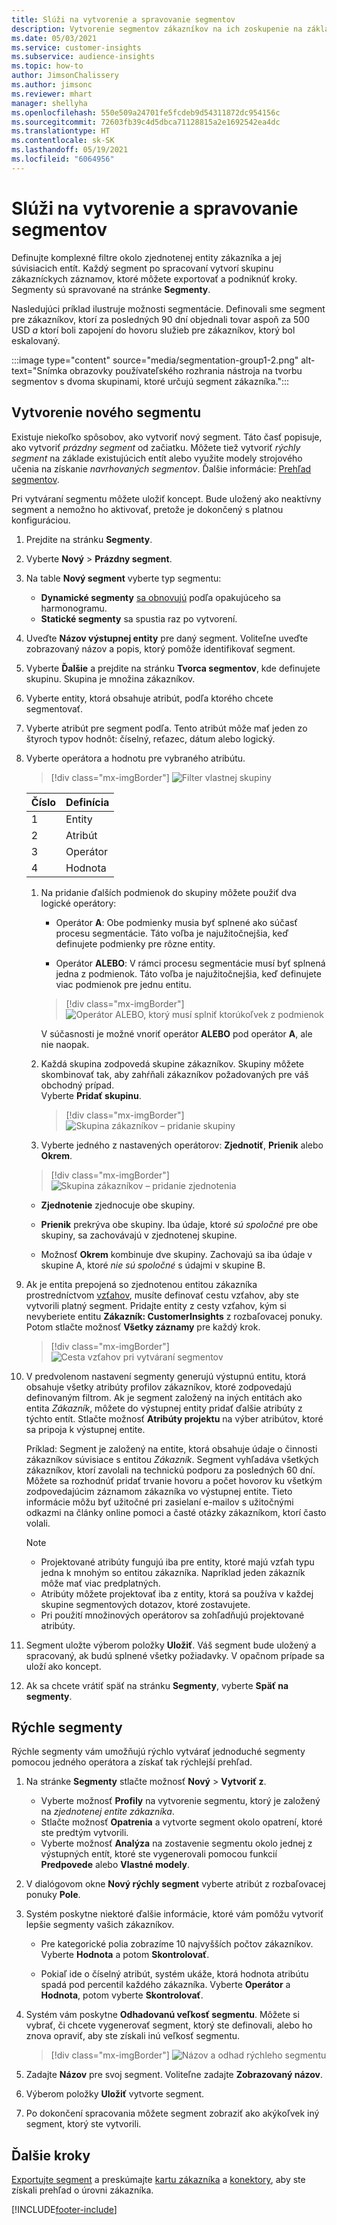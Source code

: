 ```yaml
---
title: Slúži na vytvorenie a spravovanie segmentov
description: Vytvorenie segmentov zákazníkov na ich zoskupenie na základe rôznych atribútov.
ms.date: 05/03/2021
ms.service: customer-insights
ms.subservice: audience-insights
ms.topic: how-to
author: JimsonChalissery
ms.author: jimsonc
ms.reviewer: mhart
manager: shellyha
ms.openlocfilehash: 550e509a24701fe5fcdeb9d54311872dc954156c
ms.sourcegitcommit: 72603fb39c4d5dbca71128815a2e1692542ea4dc
ms.translationtype: HT
ms.contentlocale: sk-SK
ms.lasthandoff: 05/19/2021
ms.locfileid: "6064956"
---
```

# <a name="create-and-manage-segments"></a>Slúži na vytvorenie a spravovanie segmentov

Definujte komplexné filtre okolo zjednotenej entity zákazníka a jej súvisiacich entít. Každý segment po spracovaní vytvorí skupinu zákazníckych záznamov, ktoré môžete exportovať a podniknúť kroky. Segmenty sú spravované na stránke **Segmenty**. 

Nasledujúci príklad ilustruje možnosti segmentácie. Definovali sme segment pre zákazníkov, ktorí za posledných 90 dní objednali tovar aspoň za 500 USD *a* ktorí boli zapojení do hovoru služieb pre zákazníkov, ktorý bol eskalovaný.

:::image type="content" source="media/segmentation-group1-2.png" alt-text="Snímka obrazovky používateľského rozhrania nástroja na tvorbu segmentov s dvoma skupinami, ktoré určujú segment zákazníka.":::

## <a name="create-a-new-segment"></a>Vytvorenie nového segmentu

Existuje niekoľko spôsobov, ako vytvoriť nový segment. Táto časť popisuje, ako vytvoriť *prázdny segment* od začiatku. Môžete tiež vytvoriť *rýchly segment* na základe existujúcich entít alebo využite modely strojového učenia na získanie *navrhovaných segmentov*. Ďalšie informácie: [Prehľad segmentov](segments.md).

Pri vytváraní segmentu môžete uložiť koncept. Bude uložený ako neaktívny segment a nemožno ho aktivovať, pretože je dokončený s platnou konfiguráciou.

1. Prejdite na stránku **Segmenty**.

1. Vyberte **Nový** > **Prázdny segment**.

1. Na table **Nový segment** vyberte typ segmentu:

   - **Dynamické segmenty** [sa obnovujú](segments.md#refresh-segments) podľa opakujúceho sa harmonogramu.
   - **Statické segmenty** sa spustia raz po vytvorení.

1. Uveďte **Názov výstupnej entity** pre daný segment. Voliteľne uveďte zobrazovaný názov a popis, ktorý pomôže identifikovať segment.

1. Vyberte **Ďalšie** a prejdite na stránku **Tvorca segmentov**, kde definujete skupinu. Skupina je množina zákazníkov.

1. Vyberte entity, ktorá obsahuje atribút, podľa ktorého chcete segmentovať.

1. Vyberte atribút pre segment podľa. Tento atribút môže mať jeden zo štyroch typov hodnôt: číselný, reťazec, dátum alebo logický.

1. Vyberte operátora a hodnotu pre vybraného atribútu.

   > [!div class="mx-imgBorder"]
   > ![Filter vlastnej skupiny](media/customer-group-numbers.png "Filter skupiny zákazníkov")

   |Číslo |Definícia  |
   |---------|---------|
   |1     |Entity          |
   |2     |Atribút          |
   |3    |Operátor         |
   |4    |Hodnota         |

   1. Na pridanie ďalších podmienok do skupiny môžete použiť dva logické operátory:

      - Operátor **A**: Obe podmienky musia byť splnené ako súčasť procesu segmentácie. Táto voľba je najužitočnejšia, keď definujete podmienky pre rôzne entity.

      - Operátor **ALEBO**: V rámci procesu segmentácie musí byť splnená jedna z podmienok. Táto voľba je najužitočnejšia, keď definujete viac podmienok pre jednu entitu.

      > [!div class="mx-imgBorder"]
      > ![Operátor ALEBO, ktorý musí splniť ktorúkoľvek z podmienok](media/segmentation-either-condition.png "Operátor ALEBO, ktorý musí splniť ktorúkoľvek z podmienok")

      V súčasnosti je možné vnoriť operátor **ALEBO** pod operátor **A**, ale nie naopak.

   1. Každá skupina zodpovedá skupine zákazníkov. Skupiny môžete skombinovať tak, aby zahŕňali zákazníkov požadovaných pre váš obchodný prípad.    
   Vyberte **Pridať skupinu**.

      > [!div class="mx-imgBorder"]
      > ![Skupina zákazníkov – pridanie skupiny](media/customer-group-add-group.png "Skupina zákazníkov – pridanie skupiny")

   1. Vyberte jedného z nastavených operátorov: **Zjednotiť**, **Prienik** alebo **Okrem**.

   > [!div class="mx-imgBorder"]
   > ![Skupina zákazníkov – pridanie zjednotenia](media/customer-group-union.png "Skupina zákazníkov – pridanie zjednotenia")

   - **Zjednotenie** zjednocuje obe skupiny.

   - **Prienik** prekrýva obe skupiny. Iba údaje, ktoré *sú spoločné* pre obe skupiny, sa zachovávajú v zjednotenej skupine.

   - Možnosť **Okrem** kombinuje dve skupiny. Zachovajú sa iba údaje v skupine A, ktoré *nie sú spoločné* s údajmi v skupine B.

1. Ak je entita prepojená so zjednotenou entitou zákazníka prostredníctvom [vzťahov](relationships.md), musíte definovať cestu vzťahov, aby ste vytvorili platný segment. Pridajte entity z cesty vzťahov, kým si nevyberiete entitu **Zákazník: CustomerInsights** z rozbaľovacej ponuky. Potom stlačte možnosť **Všetky záznamy** pre každý krok.

   > [!div class="mx-imgBorder"]
   > ![Cesta vzťahov pri vytváraní segmentov](media/segments-multiple-relationships.png "Cesta vzťahov pri vytváraní segmentov")

1. V predvolenom nastavení segmenty generujú výstupnú entitu, ktorá obsahuje všetky atribúty profilov zákazníkov, ktoré zodpovedajú definovaným filtrom. Ak je segment založený na iných entitách ako entita *Zákazník*, môžete do výstupnej entity pridať ďalšie atribúty z týchto entít. Stlačte možnosť **Atribúty projektu** na výber atribútov, ktoré sa pripoja k výstupnej entite.  
  
   Príklad: Segment je založený na entite, ktorá obsahuje údaje o činnosti zákazníkov súvisiace s entitou *Zákazník*. Segment vyhľadáva všetkých zákazníkov, ktorí zavolali na technickú podporu za posledných 60 dní. Môžete sa rozhodnúť pridať trvanie hovoru a počet hovorov ku všetkým zodpovedajúcim záznamom zákazníka vo výstupnej entite. Tieto informácie môžu byť užitočné pri zasielaní e-mailov s užitočnými odkazmi na články online pomoci a časté otázky zákazníkom, ktorí často volali.

   > [!NOTE]
   > - Projektované atribúty fungujú iba pre entity, ktoré majú vzťah typu jedna k mnohým so entitou zákazníka. Napríklad jeden zákazník môže mať viac predplatných.
   > - Atribúty môžete projektovať iba z entity, ktorá sa používa v každej skupine segmentových dotazov, ktoré zostavujete.
   > - Pri použití množinových operátorov sa zohľadňujú projektované atribúty.

1. Segment uložte výberom položky **Uložiť**. Váš segment bude uložený a spracovaný, ak budú splnené všetky požiadavky. V opačnom prípade sa uloží ako koncept.

1. Ak sa chcete vrátiť späť na stránku **Segmenty**, vyberte **Späť na segmenty**.



## <a name="quick-segments"></a>Rýchle segmenty

Rýchle segmenty vám umožňujú rýchlo vytvárať jednoduché segmenty pomocou jedného operátora a získať tak rýchlejší prehľad.

1. Na stránke **Segmenty** stlačte možnosť **Nový** > **Vytvoriť z**.

   - Vyberte možnosť **Profily** na vytvorenie segmentu, ktorý je založený na *zjednotenej entite zákazníka*.
   - Stlačte možnosť **Opatrenia** a vytvorte segment okolo opatrení, ktoré ste predtým vytvorili.
   - Vyberte možnosť **Analýza** na zostavenie segmentu okolo jednej z výstupných entít, ktoré ste vygenerovali pomocou funkcií **Predpovede** alebo **Vlastné modely**.

2. V dialógovom okne **Nový rýchly segment** vyberte atribút z rozbaľovacej ponuky **Pole**.

3. Systém poskytne niektoré ďalšie informácie, ktoré vám pomôžu vytvoriť lepšie segmenty vašich zákazníkov.
   - Pre kategorické polia zobrazíme 10 najvyšších počtov zákazníkov. Vyberte **Hodnota** a potom **Skontrolovať**.

   - Pokiaľ ide o číselný atribút, systém ukáže, ktorá hodnota atribútu spadá pod percentil každého zákazníka. Vyberte **Operátor** a **Hodnota**, potom vyberte **Skontrolovať**.

4. Systém vám poskytne **Odhadovanú veľkosť segmentu**. Môžete si vybrať, či chcete vygenerovať segment, ktorý ste definovali, alebo ho znova opraviť, aby ste získali inú veľkosť segmentu.

    > [!div class="mx-imgBorder"]
    > ![Názov a odhad rýchleho segmentu](media/quick-segment-name.png "Názov a odhad rýchleho segmentu")

5. Zadajte **Názov** pre svoj segment. Voliteľne zadajte **Zobrazovaný názov**.

6. Výberom položky **Uložiť** vytvorte segment.

7. Po dokončení spracovania môžete segment zobraziť ako akýkoľvek iný segment, ktorý ste vytvorili.

## <a name="next-steps"></a>Ďalšie kroky

[Exportujte segment](export-destinations.md) a preskúmajte [kartu zákazníka](customer-card-add-in.md) a [konektory](export-power-bi.md), aby ste získali prehľad o úrovni zákazníka.

[!INCLUDE[footer-include](../includes/footer-banner.md)]
